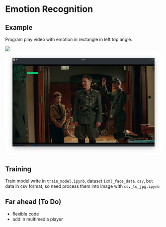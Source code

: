 # Emotion Recognition

## Example

Program play video with emotion in rectangle in left top angle.

<img src="exampl1.png" width="512">
<img src="example2.png" width="512">

## Training

Train model write in ```train_model.ipynb```, dataset ```icml_face_data.csv```, but data in csv format, so need
process them into image with ```csv_to_jpg.ipynb```

## Far ahead (To Do)
* flexible code
* add in multimedia player
